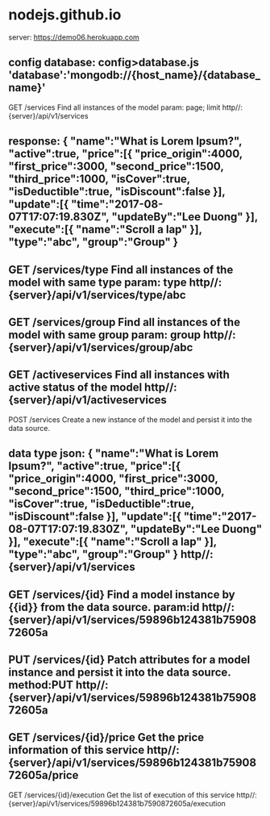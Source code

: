 # nodejs.github.io

server: https://demo06.herokuapp.com

config database:
  config>database.js
  'database':'mongodb://{host_name}/{database_name}'
--------------------
GET /services Find all instances of the model
param: page; limit
http//:{server}/api/v1/services

response:
    {
        "name":"What is Lorem Ipsum?",
    	"active":true,
    	"price":[{
    		"price_origin":4000,
    		"first_price":3000,
    		"second_price":1500,
    		"third_price":1000,
    		"isCover":true,
    		"isDeductible":true,
    		"isDiscount":false
    	}],
    	"update":[{
                	"time":"2017-08-07T17:07:19.830Z",
                	"updateBy":"Lee Duong"
                }],
      "execute":[{
        "name":"Scroll a lap"
      }],
    	"type":"abc",
    	"group":"Group"
    }
--------------------
GET /services/type Find all instances of the model with same type
param: type
http//:{server}/api/v1/services/type/abc
--------------------
GET /services/group Find all instances of the model with same group
param: group
http//:{server}/api/v1/services/group/abc
--------------------
GET /activeservices Find all instances with active status of the model
http//:{server}/api/v1/activeservices
--------------------
POST /services Create a new instance of the model and persist it into the data source.

data type json:
{
    "name":"What is Lorem Ipsum?",
	"active":true,
	"price":[{
		"price_origin":4000,
		"first_price":3000,
		"second_price":1500,
		"third_price":1000,
		"isCover":true,
		"isDeductible":true,
		"isDiscount":false
	}],
	"update":[{
            	"time":"2017-08-07T17:07:19.830Z",
            	"updateBy":"Lee Duong"
            }],
  "execute":[{
    "name":"Scroll a lap"
  }],
	"type":"abc",
	"group":"Group"
}
http//:{server}/api/v1/services
--------------------
GET /services/{id} Find a model instance by {{id}} from the data source.
param:id
http//:{server}/api/v1/services/59896b124381b7590872605a
--------------------
PUT /services/{id} Patch attributes for a model instance and persist it into the data source.
method:PUT
http//:{server}/api/v1/services/59896b124381b7590872605a
--------------------
GET /services/{id}/price Get the price information of this service
http//:{server}/api/v1/services/59896b124381b7590872605a/price
--------------------
GET /services/{id}/execution Get the list of execution of this service
http//:{server}/api/v1/services/59896b124381b7590872605a/execution
